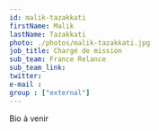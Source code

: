 ```yaml
---
id: malik-tazakkati
firstName: Malik
lastName: Tazakkati
photo: ./photos/malik-tazakkati.jpg
job_title: Chargé de mission
sub_team: France Relance
sub_team_link: 
twitter:
e-mail :
group : ["external"]
---
```


Bio à venir